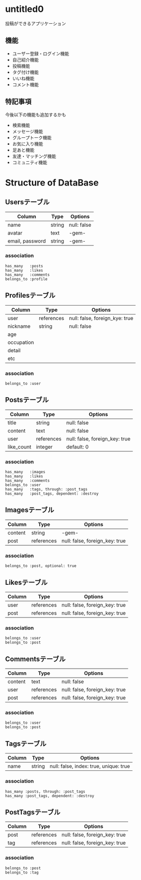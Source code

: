 # untitled0

投稿ができるアプリケーション

## 機能
- ユーザー登録・ログイン機能
- 自己紹介機能
- 投稿機能
- タグ付け機能
- いいね機能
- コメント機能

## 特記事項
今後以下の機能も追加するかも
- 検索機能
- メッセージ機能
- グループトーク機能
- お気に入り機能
- 足あと機能
- 友達・マッチング機能
- コミュニティ機能


# Structure of DataBase

## Usersテーブル
|Column|Type|Options|
|------|----|-------|
|name|string|null: false|
|avatar|text|-gem-|
|email, password|string|-gem-|

### association
```
has_many   :posts
has_many   :likes
has_many   :comments
belongs_to :profile
```


## Profilesテーブル
|Column|Type|Options|
|------|----|-------|
|user|references|null: false, foreign_kye: true|
|nickname|string|null: false|
|age|||
|occupation|||
|detail|||
|etc|||

### association
```
belongs_to :user
```


## Postsテーブル
|Column|Type|Options|
|------|----|-------|
|title|string|null: false|
|content|text|null: false|
|user|references|null: false, foreign_key: true|
|like_count|integer|default: 0|

### association
```
has_many   :images
has_many   :likes
has_many   :comments
belongs_to :user
has_many   :tags, through: :post_tags
has_many   :post_tags, dependent: :destroy
```


## Imagesテーブル
|Column|Type|Options|
|------|----|-------|
|content|string|-gem-|
|post|references|null: false, foreign_key: true|

### association
```
belongs_to :post, optional: true
```


## Likesテーブル
|Column|Type|Options|
|------|----|-------|
|user|references|null: false, foreign_key: true|
|post|references|null: false, foreign_key: true|

### association
```
belongs_to :user
belongs_to :post
```


## Commentsテーブル
|Column|Type|Options|
|------|----|-------|
|content|text|null: false |
|user|references|null: false, foreign_key: true|
|post|references|null: false, foreign_key: true|

### association
```
belongs_to :user
belongs_to :post
```


## Tagsテーブル
|Column|Type|Options|
|------|----|-------|
|name|string|null: false, index: true, unique: true|

### association
```
has_many :posts, through: :post_tags
has_many :post_tags, dependent: :destroy
```


## PostTagsテーブル
|Column|Type|Options|
|------|----|-------|
|post|references|null: false, foreign_key: true|
|tag|references|null: false, foreign_key: true|

### association
```
belongs_to :post
belongs_to :tag
```
